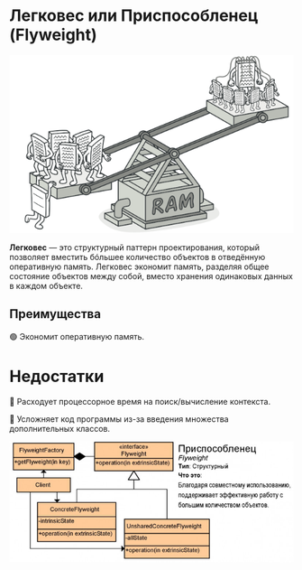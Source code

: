 # Легковес или Приспособленец (Flyweight)


![img.png](img.png)

**Легковес** — это структурный паттерн проектирования, который позволяет вместить бóльшее количество объектов в отведённую оперативную память. Легковес экономит память, разделяя общее состояние объектов между собой, вместо хранения одинаковых данных в каждом объекте.

## Преимущества
🟢 Экономит оперативную память.

# Недостатки
🔴 Расходует процессорное время на поиск/вычисление контекста.

🔴 Усложняет код программы из-за введения множества дополнительных классов.

![img_1.png](img_1.png)